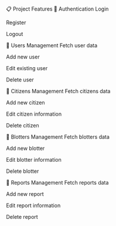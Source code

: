 📋 Project Features
🔐 Authentication
Login

Register

Logout

👥 Users Management
Fetch user data

Add new user

Edit existing user

Delete user

🏡 Citizens Management
Fetch citizens data

Add new citizen

Edit citizen information

Delete citizen

📝 Blotters Management
Fetch blotters data

Add new blotter

Edit blotter information

Delete blotter

📑 Reports Management
Fetch reports data

Add new report

Edit report information

Delete report

